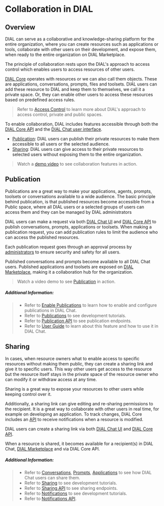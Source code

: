 # Collaboration in DIAL

## Overview

DIAL can serve as a collaborative and knowledge-sharing platform for the entire organization, where you can create resources such as applications or tools, collaborate with other users on their development, and expose them, when ready to the entire organization on DIAL Marketplace. 

The principle of collaboration rests upon the DIAL's approach to access control which enables users to access resources of other users. 

[DIAL Core](/docs/platform/3.core/0.about-core.md) operates with resources or we can also call them objects. These are applications, conversations, prompts, files and toolsets. DIAL users can add these resource to DIAL and keep them to themselves, we call it a private space. Or, they can enable other users to access these resources based on predefined access rules.

> Refer to [Access Control](/docs/platform/0.architecture-and-concepts/6.access-control.md) to learn more about DIAL's approach to access control, private and public spaces.

To enable collaboration, DIAL includes features accessible through both the [DIAL Core API](https://dialx.ai/dial_api) and the [DIAL Chat user interface](/docs/platform/4.chat/0.about-chat.md).

* [Publication](#publication): DIAL users can publish their private resources to make them accessible to all users or the selected audience.
* [Sharing](#sharing): DIAL users can give access to their private resources to selected users without exposing them to the entire organization.

> Watch a [demo video](/docs/video%20demos/1.Chat/3.dial-collaboration.md) to see collaboration features in action.

## Publication

Publications are a great way to make your applications, agents, prompts, toolsets or conversations available to a wide audience. The basic principle behind publication, is that published resources become accessible from a Public space, where all DIAL users or a selected groups of users can access them and they can be managed by DIAL administrators

DIAL users can make a request via both [DIAL Chat UI](/docs/tutorials/0.user-guide.md#publications) and [DIAL Core API](https://dialx.ai/dial_api#tag/Publications) to publish conversations, prompts, applications or toolsets. When making a publication request, you can add publication rules to limit the audience who can access the published resources. 

Each publication request goes through an approval process by [administrators](/docs/platform/11.admin-panel.md) to ensure security and safety for all users.

Published conversations and prompts become available to all DIAL Chat users. Published applications and toolsets are exposed on [DIAL Marketplace](/docs/platform/4.chat/1.marketplace.md), making it a collaboration hub for the organization.

> Watch a video demo to see [Publication](/docs/video%20demos/1.Chat/4.dial-publications.md) in action.

##### Additional Information: 

> * Refer to [Enable Publications](/docs/tutorials/2.devops/1.configuration/1.enable-publications-chat.md) to learn how to enable and configure publications in DIAL Chat.
> * Refer to [Publications](/docs/tutorials/1.developers/1.work-with-resources/0.work-with-publications.md) to see development tutorials.
> * Refer to [Publication API](https://dialx.ai/dial_api#tag/Publications) to see publication endpoints.
> * Refer to [User Guide](/docs/tutorials/0.user-guide.md#publications) to learn about this feature and how to use it in DIAL Chat.

## Sharing

In cases, when resource owners what to enable access to specific resources without making them public, they can create a sharing link and give it to specific users. This way other users get access to the resource but the resource itself stays in the private space of the resource owner who can modify it or withdraw access at any time.

Sharing is a great way to expose your resources to other users while keeping control over it. 

Additionally, a sharing link can give editing and re-sharing permissions to the recipient. It is a great way to collaborate with other users in real time, for example on developing an application. To track changes, DIAL Core includes an [API](https://dialx.ai/dial_api#tag/Notifications/operation/subscribeToResources) to receive notifications when a resource is modified.

DIAL users can create a sharing link via both [DIAL Chat UI](/docs/tutorials/0.user-guide.md#share-app) and [DIAL Core API](https://dialx.ai/dial_api#tag/Sharing). 

When a resource is shared, it becomes available for a recipient(s) in DIAL Chat, [DIAL Marketplace](/docs/platform/4.chat/1.marketplace.md) and via DIAL Core API.

##### Additional Information: 

> * Refer to [Conversations](/docs/tutorials/0.user-guide.md#share), [Prompts](/docs/tutorials/0.user-guide.md#share-1), [Applications](/docs/tutorials/0.user-guide.md#share-app) to see how DIAL Chat users can share them.
> * Refer to [Sharing](/docs/tutorials/1.developers/1.work-with-resources/1.sharing.md) to see development tutorials.
> * Refer to [Sharing API](https://dialx.ai/dial_api#tag/Sharing) to see sharing endpoints.
> * Refer to [Notifications](/docs/tutorials/1.developers/1.work-with-resources/2.notifications.md) to see development tutorials.
> * Refer to [Notifications API](https://dialx.ai/dial_api#tag/Notifications).
